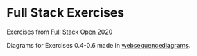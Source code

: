 # Full Stack Exercises

Exercises from [Full Stack Open 2020](https://fullstackopen.com/en/)

Diagrams for Exercises 0.4-0.6 made in [websequencediagrams](https://www.websequencediagrams.com/).
